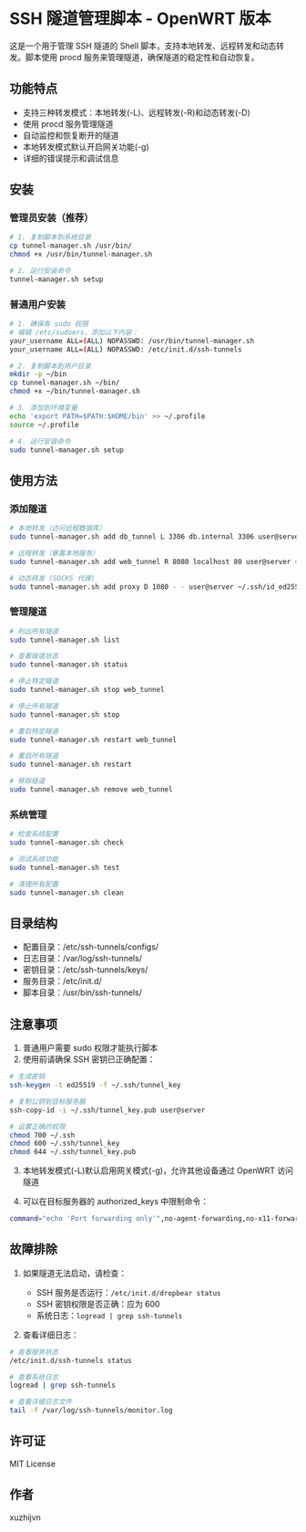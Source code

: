 # SSH 隧道管理脚本 - OpenWRT 版本

这是一个用于管理 SSH 隧道的 Shell 脚本，支持本地转发、远程转发和动态转发。脚本使用 procd 服务来管理隧道，确保隧道的稳定性和自动恢复。

## 功能特点

- 支持三种转发模式：本地转发(-L)、远程转发(-R)和动态转发(-D)
- 使用 procd 服务管理隧道
- 自动监控和恢复断开的隧道
- 本地转发模式默认开启网关功能(-g)
- 详细的错误提示和调试信息

## 安装

### 管理员安装（推荐）
```bash
# 1. 复制脚本到系统目录
cp tunnel-manager.sh /usr/bin/
chmod +x /usr/bin/tunnel-manager.sh

# 2. 运行安装命令
tunnel-manager.sh setup
```

### 普通用户安装
```bash
# 1. 确保有 sudo 权限
# 编辑 /etc/sudoers，添加以下内容：
your_username ALL=(ALL) NOPASSWD: /usr/bin/tunnel-manager.sh
your_username ALL=(ALL) NOPASSWD: /etc/init.d/ssh-tunnels

# 2. 复制脚本到用户目录
mkdir -p ~/bin
cp tunnel-manager.sh ~/bin/
chmod +x ~/bin/tunnel-manager.sh

# 3. 添加到环境变量
echo 'export PATH=$PATH:$HOME/bin' >> ~/.profile
source ~/.profile

# 4. 运行安装命令
sudo tunnel-manager.sh setup
```

## 使用方法

### 添加隧道
```bash
# 本地转发（访问远程数据库）
sudo tunnel-manager.sh add db_tunnel L 3306 db.internal 3306 user@server ~/.ssh/id_ed25519

# 远程转发（暴露本地服务）
sudo tunnel-manager.sh add web_tunnel R 8080 localhost 80 user@server ~/.ssh/id_ed25519

# 动态转发 (SOCKS 代理)
sudo tunnel-manager.sh add proxy D 1080 - - user@server ~/.ssh/id_ed25519
```

### 管理隧道
```bash
# 列出所有隧道
sudo tunnel-manager.sh list

# 查看隧道状态
sudo tunnel-manager.sh status

# 停止特定隧道
sudo tunnel-manager.sh stop web_tunnel

# 停止所有隧道
sudo tunnel-manager.sh stop

# 重启特定隧道
sudo tunnel-manager.sh restart web_tunnel

# 重启所有隧道
sudo tunnel-manager.sh restart

# 移除隧道
sudo tunnel-manager.sh remove web_tunnel
```

### 系统管理
```bash
# 检查系统配置
sudo tunnel-manager.sh check

# 测试系统功能
sudo tunnel-manager.sh test

# 清理所有配置
sudo tunnel-manager.sh clean
```

## 目录结构

- 配置目录：/etc/ssh-tunnels/configs/
- 日志目录：/var/log/ssh-tunnels/
- 密钥目录：/etc/ssh-tunnels/keys/
- 服务目录：/etc/init.d/
- 脚本目录：/usr/bin/ssh-tunnels/

## 注意事项

1. 普通用户需要 sudo 权限才能执行脚本
2. 使用前请确保 SSH 密钥已正确配置：
```bash
# 生成密钥
ssh-keygen -t ed25519 -f ~/.ssh/tunnel_key

# 复制公钥到目标服务器
ssh-copy-id -i ~/.ssh/tunnel_key.pub user@server

# 设置正确的权限
chmod 700 ~/.ssh
chmod 600 ~/.ssh/tunnel_key
chmod 644 ~/.ssh/tunnel_key.pub
```

3. 本地转发模式(-L)默认启用网关模式(-g)，允许其他设备通过 OpenWRT 访问隧道

4. 可以在目标服务器的 authorized_keys 中限制命令：
```bash
command="echo 'Port forwarding only'",no-agent-forwarding,no-x11-forwarding,no-pty ssh-ed25519 AAAA...
```

## 故障排除

1. 如果隧道无法启动，请检查：
   - SSH 服务是否运行：`/etc/init.d/dropbear status`
   - SSH 密钥权限是否正确：应为 600
   - 系统日志：`logread | grep ssh-tunnels`

2. 查看详细日志：
```bash
# 查看服务状态
/etc/init.d/ssh-tunnels status

# 查看系统日志
logread | grep ssh-tunnels

# 查看详细日志文件
tail -f /var/log/ssh-tunnels/monitor.log
```

## 许可证

MIT License

## 作者

xuzhijvn
``` 